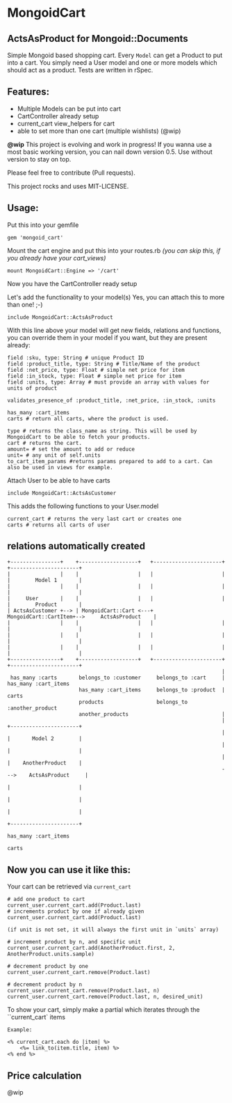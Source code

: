 # MongoidCart
## ActsAsProduct for Mongoid::Documents

Simple Mongoid based shopping cart. Every `Model` can get a Product to put into a cart. You simply need a User model and one or more models which should act as a product.
Tests are written in rSpec.

## Features:

* Multiple Models can be put into cart
* CartController already setup
* current_cart view_helpers for cart
* able to set more than one cart (multiple wishlists) (@wip)

__@wip__ This project is evolving and work in progress!
If you wanna use a most basic working version, you can nail down version 0.5. Use without version to stay on top.

Please feel free to contribute (Pull requests).

This project rocks and uses MIT-LICENSE.

## Usage:

Put this into your gemfile

    gem 'mongoid_cart'
    
Mount the cart engine and put this into your routes.rb
_(you can skip this, if you already have your cart_views)_

    mount MongoidCart::Engine => '/cart'

Now you have the CartController ready setup

Let's add the functionality to your model(s)
Yes, you can attach this to more than one! ;-)

    include MongoidCart::ActsAsProduct


With this line above your model will get new fields, relations and functions, you can override them in your model if you want, but they are present already:

    field :sku, type: String # unique Product ID
    field :product_title, type: String # Title/Name of the product
    field :net_price, type: Float # simple net price for item
    field :in_stock, type: Float # simple net price for item
    field :units, type: Array # must provide an array with values for units of product

    validates_presence_of :product_title, :net_price, :in_stock, :units

    has_many :cart_items
    carts # return all carts, where the product is used.

    type # returns the class_name as string. This will be used by MongoidCart to be able to fetch your products.
    cart # returns the cart.
    amount= # set the amount to add or reduce
    unit= # any unit of self.units
    to_cart_item_params #returns params prepared to add to a cart. Can also be used in views for example.


Attach User to be able to have carts

    include MongoidCart::ActsAsCustomer


This adds the following functions to your User.model

    current_cart # returns the very last cart or creates one
    carts # returns all carts of user

## relations automatically created

    +----------------+    +-------------------+   +----------------------+  +----------------------+
    |                |    |                   |   |                      |  |        Model 1       |
    |                |    |                   |   |                      |  |                      |
    |     User       |    |                   |   |                      |  |        Product       |
    | ActsAsCustomer +--> | MongoidCart::Cart <---+ MongoidCart::CartItem+-->     ActsAsProduct    |
    |                |    |                   |   |                      |  |                      |
    |                |    |                   |   |                      |  |                      |
    |                |    |                   |   |                      |  |                      |
    +----------------+    +-------------------+   +----------------------+  +----------------------+
                                                                         |
     has_many :carts       belongs_to :customer     belongs_to :cart     |   has_many :cart_items
                           has_many :cart_items     belongs_to :product  |   carts
                           products                 belongs_to :another_product
                           another_products                              |
                                                                         |  +----------------------+
                                                                         |  |       Model 2        |
                                                                         |  |                      |
                                                                         |  |    AnotherProduct    |
                                                                         --->    ActsAsProduct     |
                                                                            |                      |
                                                                            |                      |
                                                                            |                      |
                                                                            +----------------------+
                                                                                                                                                                  has_many :cart_items
                                                                                   carts


## Now you can use it like this:

Your cart can be retrieved via ``current_cart``


    # add one product to cart
    current_user.current_cart.add(Product.last)
    # increments product by one if already given
    current_user.current_cart.add(Product.last)

    (if unit is not set, it will always the first unit in `units` array)

    # increment product by n, and specific unit
    current_user.current_cart.add(AnotherProduct.first, 2, AnotherProduct.units.sample)

    # decrement product by one
    current_user.current_cart.remove(Product.last)

    # decrement product by n
    current_user.current_cart.remove(Product.last, n)
    current_user.current_cart.remove(Product.last, n, desired_unit)

To show your cart, simply make a partial which iterates through the ``current_cart` items

    Example:
    
    <% current_cart.each do |item| %>   
        <%= link_to(item.title, item) %> 
    <% end %>
    
## Price calculation

@wip

